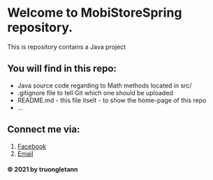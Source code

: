 # Welcome to MobiStoreSpring repository.

This is repository contains a Java project 

## You will find in this repo:
* Java source code regarding to Math methods located in src/
* .gitignore file to tell Git which one should be uploaded
* README.md - this file itselt - to show the home-page of this
repo
* ...

## Connect me via:
1. [Facebook](https://www.facebook.com/truongletann/)
2. [Email](mailto:truongletan204@gmail.com)

#### © 2021 by truongletann 
